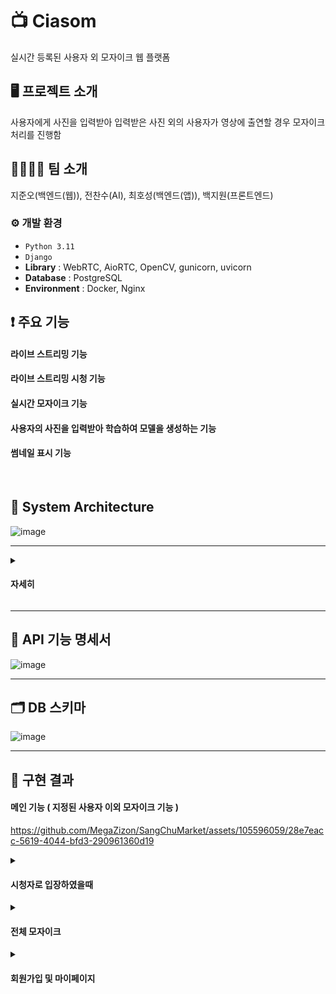 # 📺 Ciasom
실시간 등록된 사용자 외 모자이크 웹 플랫폼 

## 🖥️ 프로젝트 소개
사용자에게 사진을 입력받아 입력받은 사진 외의 사용자가 영상에 출연할 경우 모자이크 처리를 진행함
<br>

##  👨‍👨‍👧‍👧 팀 소개
지준오(백엔드(웹)), 전찬수(AI), 최호성(백엔드(앱)), 백지원(프론트엔드)
<br>

### ⚙️ 개발 환경
- `Python 3.11`
- `Django`
- **Library** :  WebRTC, AioRTC, OpenCV, gunicorn, uvicorn
- **Database** : PostgreSQL
- **Environment** : Docker, Nginx


## ❗ 주요 기능
#### 라이브 스트리밍 기능
#### 라이브 스트리밍 시청 기능
#### 실시간 모자이크 기능
#### 사용자의 사진을 입력받아 학습하여 모델을 생성하는 기능
#### 썸네일 표시 기능
<br>

## 🧬 System Architecture

![image](https://github.com/MegaZizon/ciasom/assets/105596059/0aed6443-ecae-414f-ae54-88ca66bc8280)

---

<details><summary><h4> 자세히 </h4></summary>
  
---

## 🌕 메인로직
  
EC2에서 무료로 제공하는 인스턴스(t2.micro)로는 작동하지 않아 로컬에서 배포하였다.

WSGI는 요청을 받고 응답을 반환하는 동작이 단일 동기 호출 방식이기 때문에 길게 연결되어야 하는 WebRTC 같은 비동기 통신을 이용하려면 ASGI를 사용하여야 한다.

미들웨어(CGI)에 ASGI 미들웨어가 반드시 필요했기 때문에 Uvicorn을 사용하였다. 개발 단계에서는 Django-Channel을 사용하였다.

Uvicorn은 단일 프로세스로 비동기 처리가 가능하지만, 결국 단일 프로세스라는 한계가 있기 때문에 처리량을 더 늘리기 위해서는 멀티 프로세스를 활용해야 한다.

따라서 Gunicorn을 사용하여 Uvicorn이 Gunicorn의 워커(프로세스)로서 동작하게 하였다.

## 🌙 상세로직

---
  <details><summary><h4>CMD에서 워커프로세스 실행 과정 </h4> </summary>
  
---
  
![image](https://github.com/MegaZizon/ciasom/assets/105596059/7bb0fa02-243a-4a24-b043-de5b48264217)

</details>

---

  <details><summary><h4>호스트와 시청자의 연결과정 및 미디어 스트림의 송수신 방식</h4> </summary>
  
---
  
## 🙍‍♂️호스트의 연결 과정

1. 호스트가 방송시작을 누르면 Google Stun Server와 연결하여 자신의 공인 IP 주소 및 포트를 알아내고, 그 정보(SDP)와 자신이 이용할 딥러닝 모델정보 등을 서버에 전송한다.
2. 서버에서 AioRTC가 동작하여 호스트와 연결한다. (RTCPeerConnection)
   서버는 이벤트 트리거를 설정한다.(addtrack)
   이벤트 트리거 : 영상(MediaStreamTrack)이 수신되면 호스트가 사용하는 딥러닝 모델을 적용하여 영상을 변환하고 변환된 영상 스트림 객체를 배열에 저장한다.
3. 연결이 정상적으로 완료되면, 클라이언트는 영상을 전송한다.
4. 서버에서 이벤트가 발생하여 영상이 변환되고 배열에 반영된다. 이는 호스트나 시청자에게 전송된다.

## 👨‍👨‍👦‍👦시청자의 연결 과정

1. 시청자가 방송시작을 누르면 Google Stun Server와 연결하여 자신의 공인 IP 주소 및 포트를 알아내고, 그 정보(SDP)와 자신이 시청할 호스트이름을 서버에 전송한다.
2. 서버에서 AioRTC가 동작하여 시청자와 연결한다. (RTCPeerConnection)
3. 서버에서는 호스트가 방송을 하고있는지 확인하고 방송을 하고있다면 배열에서 호스트이름에 해당하는 영상 스트림 객체를 시청자에게 송신할 준비를 한다.
4. 연결이 정상적으로 완료되면, 서버는 영상을 송신하고 시청자는 영상을 수신받는다.

#### 미디어 트래픽을 중계하는 중앙 서버 방식인 SFU 방식을 응용하여 서버를 구현하였다.

</details>

</details>

---

## 🔗 API 기능 명세서
  
![image](https://github.com/MegaZizon/ciasom/assets/105596059/7f224037-0a0f-408e-b3bc-7ba930d82657)


---

## 🗂️ DB 스키마
  
![image](https://github.com/MegaZizon/SangChuMarket/assets/105596059/1a5abe3e-617b-47ef-ae2d-49b1d00c05a7)

---

## 🚩 구현 결과



#### 메인 기능 ( 지정된 사용자 이외 모자이크 기능 )


https://github.com/MegaZizon/SangChuMarket/assets/105596059/28e7eacc-5619-4044-bfd3-290961360d19

<details><summary><h4>시청자로 입장하였을때</h4> </summary>

<!-- summary 아래 한칸 공백 두어야함 -->

https://github.com/MegaZizon/SangChuMarket/assets/105596059/803408a6-985b-45f2-9cc4-9579fdef4663

</details>

<details><summary><h4> 전체 모자이크 </h4> </summary>

<!-- summary 아래 한칸 공백 두어야함 -->

https://github.com/MegaZizon/SangChuMarket/assets/105596059/f25346e6-74c5-4aea-a8b6-67b0046b58f3

</details>

<details><summary><h4> 회원가입 및 마이페이지 </h4> </summary>

<!-- summary 아래 한칸 공백 두어야함 -->

https://github.com/MegaZizon/SangChuMarket/assets/105596059/5bce587f-df0e-44ef-b4ff-53714661acee


</details>




</details>

